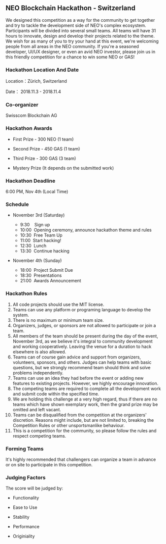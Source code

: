 
## NEO Blockchain Hackathon - Switzerland

We designed this competition as a way for the community to get together and try to tackle the development side of NEO's complex ecosystem. Participants will be divided into several small teams. All teams will have 31 hours to innovate, design and develop their projects related to the theme. We wish for as many of you to try your hand at this event, we're welcoming people from all areas in the NEO community. If you're a seasoned developer, UI/UX designer, or even an avid NEO investor, please join us in this friendly competition for a chance to win some NEO or GAS!

### Hackathon Location And Date

Location：Zürich, Switzerland

Date： 2018.11.3 - 2018.11.4

### Co-organizer

Swisscom Blockchain AG

### Hackathon Awards

- First Prize - 300 NEO (1 team)

- Second Prize - 450 GAS (1 team)

- Third Prize - 300 GAS (3 team)

- Mystery Prize (It depends on the submitted work)

### Hackathon Deadline

6:00 PM, Nov 4th (Local Time)

### Schedule

- November 3rd (Saturday)

  - 9:30    &nbsp;&nbsp;&nbsp;Sign up
  - 10:00    &nbsp;Opening ceremony, announce hackathon theme and rules
  - 10:30    &nbsp;Free Team Up
  - 11:00    &nbsp;Start hacking!
  - 12:30    &nbsp;Lunch
  - 13:30    &nbsp;Continue hacking

- November 4th (Sunday)

   - 18:00 	 &nbsp;Project Submit Due
   - 18:30   &nbsp;Presentations
   - 21:00   &nbsp;Awards Announcement


### Hackathon Rules
1.	All code projects should use the MIT license.
2.	Teams can use any platform or programing language to develop the system.
3.	There is no maximum or minimum team size.
4.	Organizers, judges, or sponsors are not allowed to participate or join a team.
5.	All members of the team should be present during the day of the event, November 3rd, as we believe it's integral to community development and working cooperatively. Leaving the venue for a duration to hack elsewhere is also allowed.
6.	Teams can of course gain advice and support from organizers, volunteers, sponsors, and others. Judges can help teams with basic questions, but we strongly recommend team should think and solve problems independently.
7.	Teams can use an idea they had before the event or adding new features to existing projects. However, we highly encourage innovation.
8.	The competing teams are required to complete all the development work and submit code within the specified time.
9.	We are holding this challenge at a very high regard, thus if there are no teams which have shown exemplary work, then the grand prize may be omitted and left vacant.
10.	Teams can be disqualified from the competition at the organizers' discretion. Reasons might include, but are not limited to, breaking the Competition Rules or other unsportsmanlike behaviour.
11.	This is a competition for the community, so please follow the rules and respect competing teams.


### Forming Teams

It's highly recommended that challengers can organize a team in advance or on site to participate in this competition. 

### Judging Factors

The score will be judged by:

- Functionality

- Ease to Use

- Stability

- Performance

- Originiality
